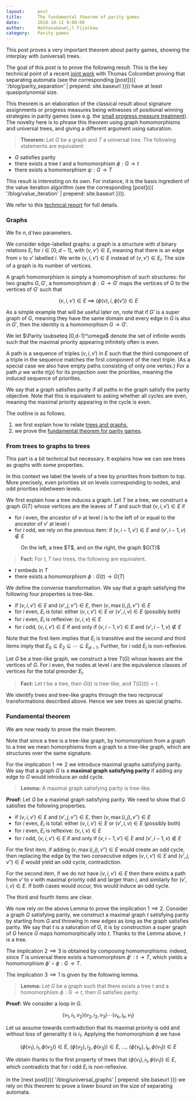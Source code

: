 ```yaml
---
layout:     post
title:      The fundamental theorem of parity games 
date:       2018-10-11 9:00:00
author:     Nathana&euml;l Fijalkow
category:   Parity games
---
```


<script type="text/x-mathjax-config">
MathJax.Hub.Config({
  TeX: {
    Macros: {
      Parity: "{\\text{Parity}}",
      G: "{\\mathcal{G}}",
      WE: "{\\mathcal{W}_{\\text{Eve}}}",
      U: "{\\mathcal{U}}",
      enc: "{\\text{enc}}",
      deltasucc: "{\\delta_{\\text{succ}}}",
      last: "{\\text{last}}",
    }
  }
});
</script>

<p class="intro"><span class="dropcap">T</span>his post proves a very important theorem about parity games, showing the interplay with (universal) trees.</p>

The goal of this post is to prove the following result.
This is the key technical point of a recent [joint work](https://arxiv.org/abs/1810.05106) with Thomas Colcombet proving that separating automata (see the corresponding [post]({{ '/blog/parity_separation' | prepend: site.baseurl }})) have at least quasipolynomial size.

This theorem is an elaboration of the classical result about signature assignments or progress measures being witnesses of positional winning strategies in parity games 
(see e.g. the [small progress measure treatment](https://link.springer.com/chapter/10.1007%2F3-540-46541-3_24)).
The novelty here is to phrase this theorem using graph homomorphisms and universal trees, and giving a different argument using saturation.

> **Theorem:**
Let $G$ be a graph and $T$ a universal tree. 
The following statements are equivalent:
* $G$ satisfies parity 
* there exists a tree $t$ and a homomorphism $\phi : G \to t$
* there exists a homomorphism $\psi : G \to T$

This result is interesting on its own. 
For instance, it is the basis ingredient of the value iteration algorithm (see the corresponding [post]({{ '/blog/value_iteration' | prepend: site.baseurl }})).

We refer to this [technical report](https://arxiv.org/abs/1810.05106) for full details.

### Graphs
We fix $n,d$ two parameters.

We consider edge-labelled graphs: a graph is a structure with $d$ binary relations $E_i$ for $i \in [0,d-1]$, 
with $(v,v') \in E_i$ meaning that there is an edge from $v$ to $v'$ labelled $i$.
We write $(v,i,v') \in E$ instead of $(v,v') \in E_i$.
The size of a graph is its number of vertices.

A graph homomorphism is simply a homomorphism of such structures: 
for two graphs $G,G'$, a homomorphism $\phi : G \to G'$
maps the vertices of $G$ to the vertices of $G'$ such that

$$
(v,i,v') \in E \ \implies\ (\phi(v),i,\phi(v')) \in E
$$

As a simple example that will be useful later on, note that if $G'$ is a super graph of $G$, 
meaning they have the same domain and every edge in $G$ is also in $G'$, then the identity is a homomorphism $G \to G'$.

We let $\Parity \subseteq [0,d-1]^\omega$ denote the set of infinite words such that 
the maximal priority appearing infinitely often is even.

A path is a sequence of triples $(v,i,v')$ in $E$ such that the third component of a triple in the sequence matches 
the first component of the next triple.
(As a special case we also have empty paths consisting of only one vertex.)
For a path $\rho$ we write $\pi(\rho)$ for its projection over the priorities, meaning
the induced sequence of priorities.

We say that a graph satisfies parity if all paths in the graph satisfy the parity objective. 
Note that this is equivalent to asking whether all cycles are even, meaning the maximal priority appearing in the cycle is even.

The outline is as follows.
1. we first explain how to relate [trees and graphs](#tree_graphs),
2. we prove the [fundamental theorem for parity games](#fundamental).

### <a name="tree_graphs">From trees to graphs to trees</a>
This part is a bit technical but necessary. It explains how we can see trees as graphs with some properties.

In this context we label the levels of a tree by priorities from bottom to top.
More precisely, even priorities sit on levels corresponding to nodes, 
and odd priorities inbetween levels.

We first explain how a tree induces a graph.
Let $T$ be a tree, we construct a graph $G(T)$ whose vertices are the leaves of $T$
and such that $(v,i,v') \in E$ if
* for $i$ even, the ancestor of $v$ at level $i$ is to the left of or equal to the ancestor of $v'$ at level $i$
* for $i$ odd, we rely on the previous item: if $(v,i-1,v') \in E$ and $(v',i-1,v) \notin E$

<figure>
	<img src="{{ '/images/tree_to_graph.png' | prepend: site.baseurl }}" alt=""> 
	<figcaption>On the left, a tree $T$, and on the right, the graph $G(T)$</figcaption>
</figure>

> **Fact:**
For $t,T$ two trees, the following are equivalent.
* $t$ embeds in $T$
* there exists a homomorphism $\phi : G(t) \to G(T)$

We define the converse transformation.
We say that a graph satisfying the following four properties is tree-like.
* if $(v,i,v') \in E$ and $(v',j,v'') \in E$, then $(v,\max(i,j),v'') \in E$
* for $i$ even, $E_i$ is total: either $(v,i,v') \in E$ or $(v',i,v) \in E$ (possibly both)
* for $i$ even, $E_i$ is reflexive: $(v,i,v) \in E$
* for $i$ odd, $(v,i,v') \in E$ if and only if $(v,i-1,v') \in E$ and $(v',i-1,v) \notin E$

Note that the first item implies that $E_i$ is transitive 
and the second and third items imply that $E_0 \subseteq E_2 \subseteq \cdots \subseteq E_{d-1}$.
Further, for $i$ odd $E_i$ is non-reflexive.

Let $G$ be a tree-like graph, we construct a tree $T(G)$ whose leaves are the vertices of $G$.
For $i$ even, the nodes at level $i$ are the equivalence classes of vertices for the total preorder $E_i$.

> **Fact:**
Let $t$ be a tree, then $G(t)$ is tree-like, and $T(G(t)) = t$.

We identify trees and tree-like graphs through the two reciprocal transformations described above. Hence we see trees as special graphs.

### <a name="fundamental">Fundamental theorem</a>

We are now ready to prove the main theorem.

Note that since a tree is a tree-like graph, by homomorphism from a graph to a tree
we mean homorphisms from a graph to a tree-like graph, 
which are structures over the same signature.

For the implication $1 \implies 2$ we introduce maximal graphs satisfying parity.
We say that a graph $G$ is a **maximal graph satisfying parity** 
if adding any edge to $G$ would introduce an odd cycle.

> **Lemma:**
A maximal graph satisfying parity is tree-like.

**Proof:**
Let $G$ be a maximal graph satisfying parity.
We need to show that $G$ satisfies the following properties.
* if $(v,i,v') \in E$ and $(v',j,v'') \in E$, then $(v,\max(i,j),v'') \in E$
* for $i$ even, $E_i$ is total: either $(v,i,v') \in E$ or $(v',i,v) \in E$ (possibly both)
* for $i$ even, $E_i$ is reflexive: $(v,i,v) \in E$
* for $i$ odd, $(v,i,v') \in E$ if and only if $(v,i-1,v') \in E$ and $(v',i-1,v) \notin E$

For the first item, if adding $(v,\max(i,j),v'') \in E$ would create an odd cycle, then replacing the edge by the two consecutive edges 
$(v,i,v') \in E$ and $(v',j,v'') \in E$ would yield an odd cycle, contradiction.

For the second item, if we do not have $(v,i,v') \in E$ then there exists a path from $v'$ to $v$ 
with maximal priority odd and larger than $i$,
and similarly for $(v',i,v) \in E$. If both cases would occur, this would induce an odd cycle.

The third and fourth items are clear.


We now rely on the above Lemma to prove the implication $1 \implies 2$.
Consider a graph $G$ satisfying parity, 
we construct a maximal graph $t$ satisfying parity by starting from $G$
and throwing in new edges as long as the graph satisfies parity.
We say that $t$ is a saturation of $G$, it is by construction a super graph of $G$
hence $G$ maps homomorphically into $t$.
Thanks to the Lemma above, $t$ is a tree.

The implication $2 \implies 3$ is obtained by composing homomorphisms: 
indeed, since $T$ is universal there exists a homomorphism $\phi' : t \to T$, which yields
a homomorphism $\phi' \circ \phi : G \to T$.

The implication $3 \implies 1$ is given by the following lemma.

> **Lemma:**
Let $G$ be a graph such that there exists a tree $t$ and a homomorphism $\phi : G \to t$,
then $G$ satisfies parity.

**Proof:**
We consider a loop in $G$.

$$
(v_1, i_1, v_2) (v_2, i_2, v_3) \cdots (v_k, i_k, v_1)
$$

Let us assume towards contradiction that its maximal priority is odd and without loss of generality it is $i_1$.
Applying the homomorphism $\phi$ we have

$$
(\phi(v_1),i_1,\phi(v_2)) \in E,\
(\phi(v_2),i_2,\phi(v_3)) \in E,\ \ldots, \
(\phi(v_k),i_k,\phi(v_1)) \in E
$$

We obtain thanks to the first property of trees that
$(\phi(v_1),i_1,\phi(v_1)) \in E$, which contradicts that for $i$ odd $E_i$ is non-reflexive.

In the [next post]({{ '/blog/universal_graphs' | prepend: site.baseurl }}) we rely on this theorem to prove a lower bound on the size of separating automata.

